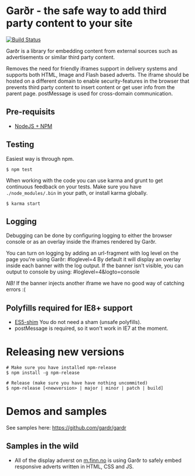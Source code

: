 # Garðr - the safe way to add third party content to your site

[![Build Status](https://travis-ci.org/gardr/host.png)](https://travis-ci.org/gardr/host)

Garðr is a library for embedding content from external sources such as advertisements or similar third party content.

Removes the need for friendly iframes support in delivery systems and supports both HTML, Image and Flash based adverts. The iframe should be hosted on a different domain to enable security-features in the browser that prevents third party content to insert content or get user info from the parent page. postMessage is used for cross-domain communication.

## Pre-requisits
* [NodeJS + NPM](http://nodejs.org)

## Testing
Easiest way is through npm.

	$ npm test

When working with the code you can use karma and grunt to get continuous feedback on your tests. Make sure you have `./node_modules/.bin` in your path, or install karma globally.

	$ karma start

## Logging

Debugging can be done by configuring logging to either the browser console or as an overlay inside the iframes rendered by Garðr.

You can turn on logging by adding an url-fragment with log level on the page you're using Garðr: #loglevel=4
By default it will display an overlay inside each banner with the log output. If the banner isn't visible, you can output to console by using: #loglevel=4&logto=console

*NB!* If the banner injects another iframe we have no good way of catching errors :(


## Polyfills required for IE8+ support

* [ES5-shim](https://npmjs.org/package/es5-shim) You do not need a sham (unsafe polyfills).
* postMessage is required, so it won't work in IE7 at the moment.

# Releasing new versions

	# Make sure you have installed npm-release
	$ npm install -g npm-release

	# Release (make sure you have have nothing uncommited)
	$ npm-release [<newversion> | major | minor | patch | build]

# Demos and samples

See samples here: https://github.com/gardr/gardr

## Samples in the wild

* All of the display adverst on [m.finn.no](http://m.finn.no/) is using Garðr to safely embed responsive adverts written in HTML, CSS and JS.
